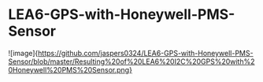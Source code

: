 # LEA6-GPS-with-Honeywell-PMS-Sensor
![image]{https://github.com/jaspers0324/LEA6-GPS-with-Honeywell-PMS-Sensor/blob/master/Resulting%20of%20LEA6%20I2C%20GPS%20with%20Honeywell%20PMS%20Sensor.png}
